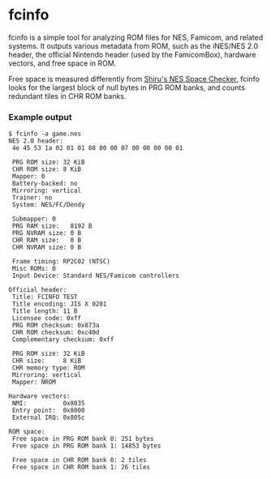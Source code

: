 # fcinfo

fcinfo is a simple tool for analyzing ROM files for NES, Famicom, and related systems. It outputs various metadata from ROM, such as the iNES/NES 2.0 header, the official Nintendo header (used by the FamicomBox), hardware vectors, and free space in ROM.

Free space is measured differently from [Shiru's NES Space Checker](https://forums.nesdev.org/viewtopic.php?t=8476), fcinfo looks for the largest block of null bytes in PRG ROM banks, and counts redundant tiles in CHR ROM banks.

### Example output
```
$ fcinfo -a game.nes
NES 2.0 header:
 4e 45 53 1a 02 01 01 08 00 00 07 00 00 00 00 01

 PRG ROM size: 32 KiB
 CHR ROM size: 8 KiB
 Mapper: 0
 Battery-backed: no
 Mirroring: vertical
 Trainer: no
 System: NES/FC/Dendy

 Submapper: 0
 PRG RAM size:   8192 B
 PRG NVRAM size: 0 B
 CHR RAM size:   0 B
 CHR NVRAM size: 0 B

 Frame timing: RP2C02 (NTSC)
 Misc ROMs: 0
 Input Device: Standard NES/Famicom controllers

Official header:
 Title: FCINFO TEST
 Title encoding: JIS X 0201
 Title length: 11 B
 Licensee code: 0xff
 PRG ROM checksum: 0x873a
 CHR ROM checksum: 0xc40d
 Complementary checksum: 0xff

 PRG ROM size: 32 KiB
 CHR size:     8 KiB
 CHR memory type: ROM
 Mirroring: vertical
 Mapper: NROM

Hardware vectors:
 NMI:          0x8035
 Entry point:  0x8000
 External IRQ: 0x805c

ROM space:
 Free space in PRG ROM bank 0: 251 bytes
 Free space in PRG ROM bank 1: 14853 bytes

 Free space in CHR ROM bank 0: 2 tiles
 Free space in CHR ROM bank 1: 26 tiles
```